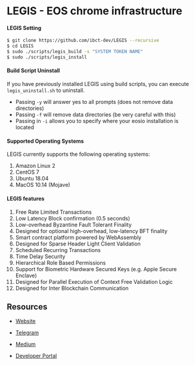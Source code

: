 
# LEGIS - EOS chrome infrastructure

#### LEGIS Setting

```sh
$ git clone https://github.com/ibct-dev/LEGIS --recursive
$ cd LEGIS
$ sudo ./scripts/legis_build -s "SYSTEM TOKEN NAME"
$ sudo ./scripts/legis_install
```

#### Build Script Uninstall

If you have previously installed LEGIS using build scripts, you can execute `legis_uninstall.sh` to uninstall.
- Passing `-y` will answer yes to all prompts (does not remove data directories)
- Passing `-f` will remove data directories (be very careful with this)
- Passing in `-i` allows you to specify where your eosio installation is located

#### Supported Operating Systems

LEGIS currently supports the following operating systems:  
1. Amazon Linux 2
2. CentOS 7
3. Ubuntu 18.04
4. MacOS 10.14 (Mojave)



#### LEGIS features

1. Free Rate Limited Transactions
2. Low Latency Block confirmation (0.5 seconds)
3. Low-overhead Byzantine Fault Tolerant Finality
4. Designed for optional high-overhead, low-latency BFT finality
5. Smart contract platform powered by WebAssembly
6. Designed for Sparse Header Light Client Validation
7. Scheduled Recurring Transactions
8. Time Delay Security
9. Hierarchical Role Based Permissions
10. Support for Biometric Hardware Secured Keys (e.g. Apple Secure Enclave) 
11. Designed for Parallel Execution of Context Free Validation Logic
12. Designed for Inter Blockchain Communication

## Resources

- [Website](https://kr.eoschrome.io/)

- [Telegram](https://t.me/eos_chrome)

- [Medium](https://medium.com/eoschrome)

- [Developer Portal](https://developers.eos.io)
